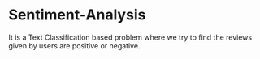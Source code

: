 # Sentiment-Analysis
It is a Text Classification based problem where we try to find the reviews given by users are positive or negative.
